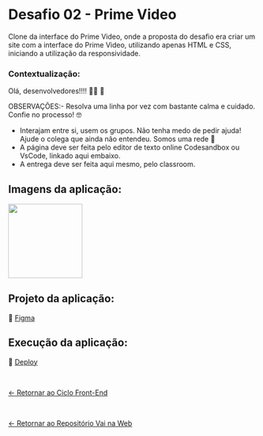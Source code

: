 # Desafio 02 - Prime Video
 
Clone da interface do Prime Video, onde a proposta do desafio era criar um site com a interface do Prime Video, utilizando apenas HTML e CSS, iniciando a utilização da responsividade.

### Contextualização: 

Olá, desenvolvedores!!!! 🚀🚀 🚀 

OBSERVAÇÕES:- Resolva uma linha por vez com bastante calma e cuidado. Confie no processo! 🤓

- Interajam entre si, usem os grupos. Não tenha medo de pedir ajuda! Ajude o colega que ainda não entendeu. Somos uma rede 🧡
- A página deve ser feita pelo editor de texto online Codesandbox ou VsCode, linkado aqui embaixo.
- A entrega deve ser feita aqui mesmo, pelo classroom.

## Imagens da aplicação:

<div align="left">
 <img src="https://i.imgur.com/ji7r7gc.png" height="150" />
</div>

## Projeto da aplicação:

📌 [Figma](https://www.figma.com/design/kt8bFJfatBgb56Mnf2GnaN/desafio?t=Kc6dWRC6zgjFqBAK-0)

## Execução da aplicação:

📌 [Deploy]()

 <br>
 
[<- Retornar ao Ciclo Front-End](https://github.com/GilvanPOliveira/VaiNaWeb/tree/main/CicloFrontEnd)

  <br>
  
[<- Retornar ao Repositório Vai na Web](https://github.com/GilvanPOliveira/VaiNaWeb)
